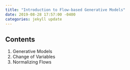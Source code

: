 ```yaml
---
title: "Introduction to Flow-based Generative Models"
date: 2019-08-28 17:57:00 -0400
categories: jekyll update
---
```


## Contents
1. Generative Models
2. Change of Variables
3. Normalizing Flows

